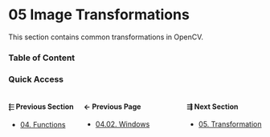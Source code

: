 # 05 Image Transformations

This section contains common transformations in OpenCV.

### Table of Content

### Quick Access

<div class="previous_section" style="float:left">

#### &#11057; Previous Section

* [04. Functions](./../04.functions/00.README.md)
</div>

<div class="previous_page" style="float:left;margin-left:20px;margin-right:20px">

#### &#8592; Previous Page

* [04.02. Windows](./../04.functions/02.windows/00.README.md)

</div>
<div class="next_section" style="float:right">

#### &#8694; Next Section

* [05. Transformation](./../05.transformation/00.README.md)

</div>
